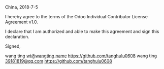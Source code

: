 China, 2018-7-5

I hereby agree to the terms of the Odoo Individual Contributor License
Agreement v1.0.

I declare that I am authorized and able to make this agreement and sign this
declaration.

Signed,

wang ting wt@wangting.name https://github.com/tanghulu0608
wang ting 39181819@qq.com https://github.com/tanghulu0608
